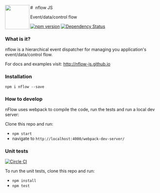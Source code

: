 
<img height=80 align="left" src="http://nflow-js.github.io/assets/logo.svg">
# &nbsp;nflow JS

Event/data/control flow

 [![npm version](https://badge.fury.io/js/nflow.svg)](https://badge.fury.io/js/nflow) [![Dependency Status](https://www.versioneye.com/nodejs/nflow/0.0.4/badge.svg)](https://www.versioneye.com/nodejs/nflow/0.0.4)


### What is it?

nflow is a hierarchical event dispatcher for managing you application's event/data/control flow.

For docs and examples visit: http://nflow-js.github.io

### Installation

`npm i nflow --save`


### How to develop

nFlow uses webpack to compile the code, run the tests and run a local dev server:

Clone this repo and run:
 - `npm start`
 - navigate to `http://localhost:4000/webpack-dev-server/`

### Unit tests
[![Circle CI](https://circleci.com/gh/nflow-js/nflow.svg?style=svg&circle-token=c48681c248ecfdd1fcbc94ca9f5dd2b39fd06fbc)](https://circleci.com/gh/nflow-js/nflow)

To run the unit tests, clone this repo and run:
 - `npm install`
 - `npm test`
